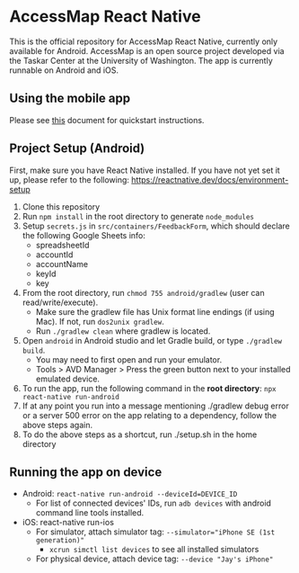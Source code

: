 # AccessMap React Native

This is the official repository for AccessMap React Native, currently only available for Android. AccessMap is an open source project developed via the Taskar Center at the University of Washington. The app is currently runnable on Android and iOS.

## Using the mobile app
Please see [this](docs/quickstart.md) document for quickstart instructions.

## Project Setup (Android)

First, make sure you have React Native installed. If you have not yet set it up, please refer to the following: https://reactnative.dev/docs/environment-setup
1. Clone this repository
2. Run `npm install` in the root directory to generate `node_modules`
3. Setup `secrets.js` in `src/containers/FeedbackForm`, which should declare the following Google Sheets info:
    - spreadsheetId
    - accountId
    - accountName
    - keyId
    - key
5. From the root directory, run `chmod 755 android/gradlew` (user can read/write/execute).
    - Make sure the gradlew file has Unix format line endings (if using Mac). If not, run `dos2unix gradlew`.
    - Run `./gradlew clean` where gradlew is located.
6. Open `android` in Android studio and let Gradle build, or type `./gradlew build`.
    - You may need to first open and run your emulator. 
    - Tools > AVD Manager > Press the green button next to your installed emulated device.
7.  To run the app, run the following command in the **root directory**: `npx react-native run-android`
8.  If at any point you run into a message mentioning ./gradlew debug error or a server 500 error on the app relating to a dependency,
    follow the above steps again.
9.  To do the above steps as a shortcut, run ./setup.sh in the home directory

## Running the app on device
- Android: `react-native run-android --deviceId=DEVICE_ID`
  - For list of connected devices' IDs, run `adb devices` with android command line tools installed.
- iOS: react-native run-ios
  - For simulator, attach simulator tag: `--simulator="iPhone SE (1st generation)"`
    - `xcrun simctl list devices` to see all installed simulators
  - For physical device, attach device tag: `--device "Jay's iPhone"`